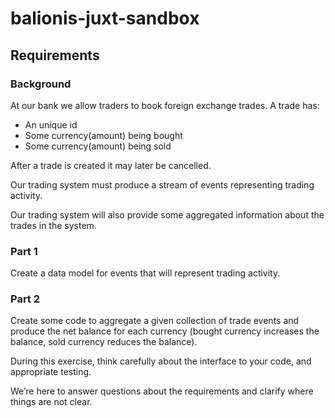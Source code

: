 # balionis-juxt-sandbox

## Requirements 

### Background

At our bank we allow traders to book foreign exchange trades. A trade has:

* An unique id
* Some currency(amount) being bought
* Some currency(amount) being sold

After a trade is created it may later be cancelled.

Our trading system must produce a stream of events representing trading activity.

Our trading system will also provide some aggregated information about the trades in the system.

### Part 1

Create a data model for events that will represent trading activity.

### Part 2

Create some code to aggregate a given collection of trade events and produce the net balance for each currency 
(bought currency increases the balance, sold currency reduces the balance).

During this exercise, think carefully about the interface to your code, and appropriate testing.

We’re here to answer questions about the requirements and clarify where things are not clear.
